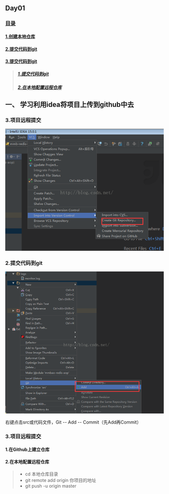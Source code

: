 
## Day01
### [目录](#jump1)
#### [1.创建本地仓库](#jump2)
#### [2.提交代码到git](#jump3)
#### [3.提交代码到git](#jump4)
  > ##### [1.提交代码到git](#jump5)
  > ##### [2.在本地配置远程仓库](#jump6)

## <span id="jump1"> 一、 学习利用idea将项目上传到github中去 </span>
### <span id="jump2">3.项目远程提交</span>
![创建本地仓库](https://github.com/CodeTxp/Pictures/blob/master/%EF%BC%88%E7%89%9B%E5%AE%A2%E7%BD%91%EF%BC%89%E9%A1%B9%E7%9B%AE%E5%AD%A6%E4%B9%A0/20160317093849090.png)

###  <span id="jump3">2.提交代码到git</span> 
![提交代码到git](https://github.com/CodeTxp/Pictures/blob/master/%EF%BC%88%E7%89%9B%E5%AE%A2%E7%BD%91%EF%BC%89%E9%A1%B9%E7%9B%AE%E5%AD%A6%E4%B9%A0/20160317093852101.png)

右键点击src或代码文件，Git -- Add -- Commit（先Add再Commit）

###  <span id="jump4">3.项目远程提交</span>
####  <span id="jump5">1.在Github上建立仓库</span>
####  <span id="jump6">2.在本地配置远程仓库</span>
> * cd  本地仓库目录
> * git remote add origin 你项目的地址
> * git push -u origin master
